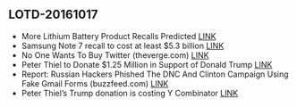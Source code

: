 ## LOTD-20161017

- More Lithium Battery Product Recalls Predicted [LINK](https://hardware.slashdot.org/story/16/10/16/1913220/more-lithium-battery-product-recalls-predicted)
- Samsung Note 7 recall to cost at least $5.3 billion [LINK](http://www.sfgate.com/business/technology/article/Samsung-Note-7-recall-in-US-expands-to-9968347.php)
- No One Wants To Buy Twitter  (theverge.com)  [LINK](https://apple.slashdot.org/story/16/10/15/1124213/no-one-wants-to-buy-twitter)
- Peter Thiel to Donate $1.25  Million in Support of Donald Trump [LINK](http://mobile.nytimes.com/2016/10/16/technology/peter-thiel-donald-j-trump.html?_r=0)
- Report: Russian Hackers Phished The DNC And Clinton Campaign Using Fake Gmail Forms  (buzzfeed.com)  [LINK](https://news.slashdot.org/story/16/10/16/2344258/report-russian-hackers-phished-the-dnc-and-clinton-campaign-using-fake-gmail-forms)
- Peter Thiel’s Trump donation is costing Y Combinator [LINK](http://www.theverge.com/2016/10/17/13307112/peter-thiel-trump-donation-project-include-ellen-pao-sam-altman)